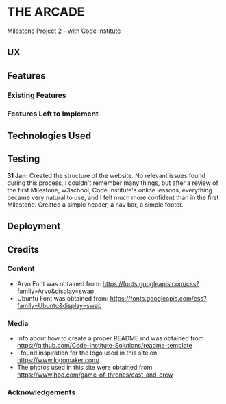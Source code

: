 # THE ARCADE

Milestone Project 2 - with Code Institute



## UX


## Features


### Existing Features


### Features Left to Implement

## Technologies Used

## Testing
**31 Jan:** Created the structure of the website. No relevant issues found during this process, I couldn't remember many things, but after a review of the first Milestone, w3school, Code Institute's online lessons, everything became very natural to use, and I felt much more confident than in the first Milestone. Created a simple header, a nav bar, a simple footer.

## Deployment


## Credits
### Content
- Arvo Font was obtained from: https://fonts.googleapis.com/css?family=Arvo&display=swap
- Ubuntu Font was obtained from: https://fonts.googleapis.com/css?family=Ubuntu&display=swap

### Media
- Info about how to create a proper README.md was obtained from https://github.com/Code-Institute-Solutions/readme-template
- I found inspiration for the logo used in this site on https://www.logomaker.com/
- The photos used in this site were obtained from https://www.hbo.com/game-of-thrones/cast-and-crew

### Acknowledgements